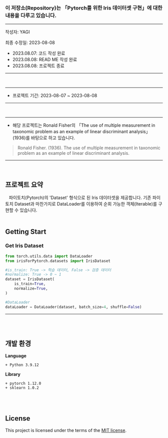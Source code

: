 ### 이 저장소(Repository)는 「Pytorch를 위한 Iris 데이터셋 구현」에 대한 내용을 다루고 있습니다.

***
작성자: YAGI<br>

최종 수정일: 2023-08-08
+ 2023.08.07: 코드 작성 완료
+ 2023.08.08: READ ME 작성 완료
+ 2023.08.08: 프로젝트 종료
***
<br>

***
+ 프로젝트 기간: 2023-08-07 ~ 2023-08-08
***
<br>

***
+ 해당 프로젝트는 Ronald Fisher의 「The use of multiple measurement in taxonomic problem as an example of linear discriminant analysis」(1936)를 바탕으로 하고 있습니다.

> Ronald Fisher. (1936). The use of multiple measurement in taxonomic problem as an example of linear discriminant analysis.
***
<br>

## 프로젝트 요약
&nbsp;&nbsp;
파이토치(Pytorch)의 'Dataset' 형식으로 된 Iris 데이터셋을 제공합니다. 기존 파이토치 Dataset과 마찬가지로 DataLoader를 이용하여 순회 가능한 객체(Iterable)를 구현할 수 있습니다.
<br><br>

## Getting Start

### Get Iris Dataset
```python
from torch.utils.data import DataLoader
from irisForPytorch.datasets import IrisDataset

#is_train: True -> 학습 데이터, False -> 검증 데이터
#normalize: True -> 0 ~ 1
dataset = IrisDataset(
    is_train=True,
    normalize=True,
)

#DataLoader
dataLoader = DataLoader(dataset, batch_size=4, shuffle=False)
```
***
<br><br>


## 개발 환경
**Language**

    + Python 3.9.12

    
**Library**

    + pytorch 1.12.0
    + sklearn 1.0.2

<br><br>

## License
This project is licensed under the terms of the [MIT license](https://github.com/YAGI0423/iris_for_pytorch/blob/main/LICENSE).